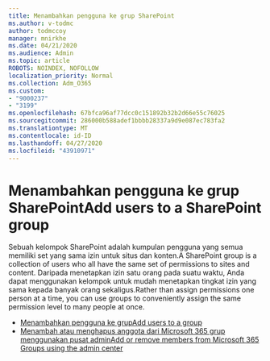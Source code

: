```yaml
---
title: Menambahkan pengguna ke grup SharePoint
ms.author: v-todmc
author: todmccoy
manager: mnirkhe
ms.date: 04/21/2020
ms.audience: Admin
ms.topic: article
ROBOTS: NOINDEX, NOFOLLOW
localization_priority: Normal
ms.collection: Adm_O365
ms.custom:
- "9000237"
- "3199"
ms.openlocfilehash: 67bfca96af77dcc0c151892b32b2d66e55c76025
ms.sourcegitcommit: 286000b588adef1bbbb28337a9d9e087ec783fa2
ms.translationtype: MT
ms.contentlocale: id-ID
ms.lasthandoff: 04/27/2020
ms.locfileid: "43910971"
---
```

# <a name="add-users-to-a-sharepoint-group"></a><span data-ttu-id="9d0f0-102">Menambahkan pengguna ke grup SharePoint</span><span class="sxs-lookup"><span data-stu-id="9d0f0-102">Add users to a SharePoint group</span></span>

<span data-ttu-id="9d0f0-103">Sebuah kelompok SharePoint adalah kumpulan pengguna yang semua memiliki set yang sama izin untuk situs dan konten.</span><span class="sxs-lookup"><span data-stu-id="9d0f0-103">A SharePoint group is a collection of users who all have the same set of permissions to sites and content.</span></span> <span data-ttu-id="9d0f0-104">Daripada menetapkan izin satu orang pada suatu waktu, Anda dapat menggunakan kelompok untuk mudah menetapkan tingkat izin yang sama kepada banyak orang sekaligus.</span><span class="sxs-lookup"><span data-stu-id="9d0f0-104">Rather than assign permissions one person at a time, you can use groups to conveniently assign the same permission level to many people at once.</span></span>

- [<span data-ttu-id="9d0f0-105">Menambahkan pengguna ke grup</span><span class="sxs-lookup"><span data-stu-id="9d0f0-105">Add users to a group</span></span>](https://docs.microsoft.com/sharepoint/customize-sharepoint-site-permissions#add-users-to-a-group)
- [<span data-ttu-id="9d0f0-106">Menambah atau menghapus anggota dari Microsoft 365 grup menggunakan pusat admin</span><span class="sxs-lookup"><span data-stu-id="9d0f0-106">Add or remove members from Microsoft 365 Groups using the admin center</span></span>](https://docs.microsoft.com/office365/admin/create-groups/add-or-remove-members-from-groups?view=o365-worldwide)